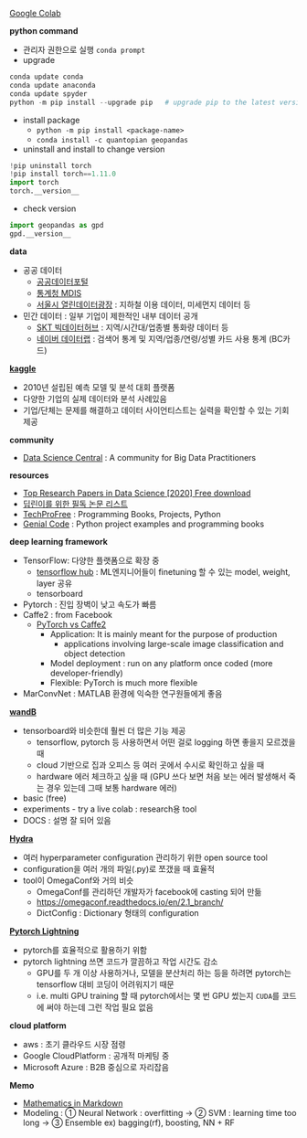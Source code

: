 [Google Colab](https://colab.research.google.com/notebooks/welcome.ipynb?hl=ko)

<b>python command</b>
- 관리자 권한으로 실행 `conda prompt`
- upgrade
```python
conda update conda
conda update anaconda
conda update spyder
python -m pip install --upgrade pip   # upgrade pip to the latest version
```
- install package
  - `python -m pip install <package-name>`
  - `conda install -c quantopian geopandas`
- uninstall and install to change version
```python
!pip uninstall torch
!pip install torch==1.11.0
import torch
torch.__version__
```
- check version
```python
import geopandas as gpd
gpd.__version__
```

<b>data</b>
- 공공 데이터
  - [공공데이터포털](https://data.go.kr)
  - [통계청 MDIS](https://mdis.kostat.go.kr/index.do)
  - [서울시 열린데이터광장](https://data.seoul.go.kr/) : 지하철 이용 데이터, 미세먼지 데이터 등
- 민간 데이터 : 일부 기업이 제한적인 내부 데이터 공개
  - [SKT 빅데이터허브](https://bigdatahub.co.kr) : 지역/시간대/업종별 통화량 데이터 등
  - [네이버 데이터랩](https://datalab.naver.com) : 검색어 통계 및 지역/업종/연령/성별 카드 사용 통계 (BC카드)

<b>[kaggle](kaggle.com)</b>
- 2010년 설립된 예측 모델 및 분석 대회 플랫폼
- 다양한 기업의 실제 데이터와 분석 사례있음
- 기업/단체는 문제를 해결하고 데이터 사이언티스트는 실력을 확인할 수 있는 기회 제공

<b>community</b>
- [Data Science Central](https://www.datasciencecentral.com/) : A community for Big Data Practitioners

<b>resources</b>
- [Top Research Papers in Data Science [2020] Free download](https://roboticsbiz.com/top-research-papers-in-data-science-2020-free-download)
- [딥린이를 위한 필독 논문 리스트](https://hsuuu.tistory.com/m/4)
- [TechProFree](https://www.techprofree.com/) : Programming Books, Projects, Python
- [Genial Code](https://genial-code.com/) : Python project examples and programming books

<b>deep learning framework</b>
- TensorFlow: 다양한 플랫폼으로 확장 중
  - [tensorflow hub](https://www.tensorflow.org/hub?hl=ko) : ML엔지니어들이 finetuning 할 수 있는 model, weight, layer 공유
  - tensorboard
- Pytorch : 진입 장벽이 낮고 속도가 빠름
- Caffe2 : from Facebook
  - [PyTorch vs Caffe2](https://analyticsindiamag.com/pytorch-vs-caffe2-which-machine-learning-framework-should-you-use-for-your-next-project/)
    - Application: It is mainly meant for the purpose of production
      - applications involving large-scale image classification and object detection
    - Model deployment : run on any platform once coded (more developer-friendly)
    - Flexible: PyTorch is much more flexible
- MarConvNet : MATLAB 환경에 익숙한 연구원들에게 좋음

<b>[wandB](https://wandb.ai/site)</b>
- tensorboard와 비슷한데 훨씬 더 많은 기능 제공
  - tensorflow, pytorch 등 사용하면서 어떤 걸로 logging 하면 좋을지 모르겠을 때
  - cloud 기반으로 집과 오피스 등 여러 곳에서 수시로 확인하고 싶을 때
  - hardware 에러 체크하고 싶을 때 (GPU 쓰다 보면 처음 보는 에러 발생해서 죽는 경우 있는데 그때 보통 hardware 에러)
- basic (free)
- experiments - try a live colab : research용 tool
- DOCS : 설명 잘 되어 있음

<b>[Hydra](https://hydra.cc/docs/intro/)</b>
- 여러 hyperparameter configuration 관리하기 위한 open source tool
- configuration을 여러 개의 파일(.py)로 쪼갰을 때 효율적
- tool이 OmegaConf와 거의 비슷
  - OmegaConf를 관리하던 개발자가 facebook에 casting 되어 만듦
  - https://omegaconf.readthedocs.io/en/2.1_branch/
  - DictConfig : Dictionary 형태의 configuration

<b>[Pytorch Lightning](https://www.pytorchlightning.ai/)</b>
- pytorch를 효율적으로 활용하기 위함
- pytorch lightning 쓰면 코드가 깔끔하고 작업 시간도 감소
  - GPU를 두 개 이상 사용하거나, 모델을 분산처리 하는 등을 하려면 pytorch는 tensorflow 대비 코딩이 어려워지기 때문
  - i.e. multi GPU training 할 때 pytorch에서는 몇 번 GPU 썼는지 `CUDA`를 코드에 써야 하는데 그런 작업 필요 없음

<b>cloud platform</b>
- aws : 초기 클라우드 시장 점령
- Google CloudPlatform : 공개적 마케팅 중
- Microsoft Azure : B2B 중심으로 자리잡음

<b>Memo</b>
- [Mathematics in Markdown](https://rpruim.github.io/s341/S19/from-class/MathinRmd.html)
- Modeling : ① Neural Network : overfitting -> ② SVM : learning time too long -> ③ Ensemble ex) bagging(rf), boosting, NN + RF

